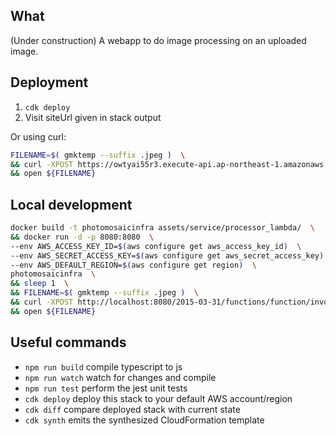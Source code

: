 ## What

(Under construction) A webapp to do image processing on an uploaded image.

## Deployment

1. `cdk deploy`
1. Visit siteUrl given in stack output

Or using curl:

```bash
FILENAME=$( gmktemp --suffix .jpeg )  \
&& curl -XPOST https://owtyai55r3.execute-api.ap-northeast-1.amazonaws.com/ --data-binary @"${HOME}/Documents/100pxl_dice.png" --output ${FILENAME}  \
&& open ${FILENAME}
```

## Local development

```bash
docker build -t photomosaicinfra assets/service/processor_lambda/  \
&& docker run -d -p 8080:8080  \
--env AWS_ACCESS_KEY_ID=$(aws configure get aws_access_key_id)  \
--env AWS_SECRET_ACCESS_KEY=$(aws configure get aws_secret_access_key)  \
--env AWS_DEFAULT_REGION=$(aws configure get region)  \
photomosaicinfra  \
&& sleep 1  \
&& FILENAME=$( gmktemp --suffix .jpeg )  \
&& curl -XPOST http://localhost:8080/2015-03-31/functions/function/invocations -d '{}' | jq -r '.body' | base64 --decode > ${FILENAME}  \
&& open ${FILENAME}
```


## Useful commands

 * `npm run build`   compile typescript to js
 * `npm run watch`   watch for changes and compile
 * `npm run test`    perform the jest unit tests
 * `cdk deploy`      deploy this stack to your default AWS account/region
 * `cdk diff`        compare deployed stack with current state
 * `cdk synth`       emits the synthesized CloudFormation template
